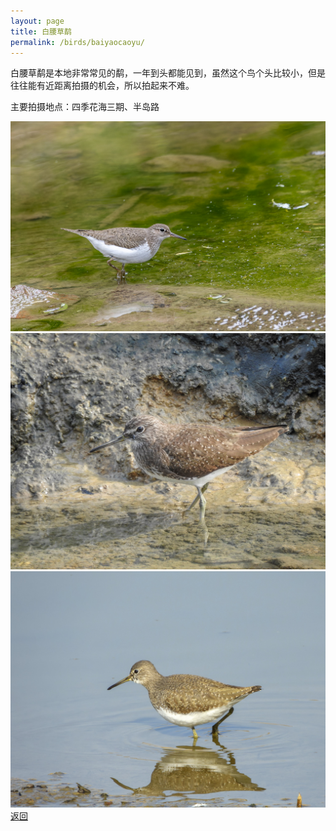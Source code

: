 ```yaml
---
layout: page
title: 白腰草鹬
permalink: /birds/baiyaocaoyu/
---
```

白腰草鹬是本地非常常见的鹬，一年到头都能见到，虽然这个鸟个头比较小，但是往往能有近距离拍摄的机会，所以拍起来不难。

主要拍摄地点：四季花海三期、半岛路

![](../picture/白腰草鹬/DSC_3542.jpg)
![](../picture/白腰草鹬/DSCN0496.jpg)
![](../picture/白腰草鹬/DSCN6531.jpg)
[返回](../../)
